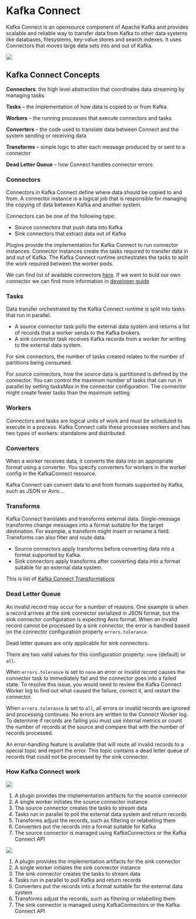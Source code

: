 # Kafka Connect

Kafka Connect is an opensource component of Apache Kafka and provides scalable and reliable way to transfer data from Kafka to other data systems like databases, filesystems, key-value stores and search indexes. It uses Connectors that moves large data sets into and out of Kafka.

![](https://user-images.githubusercontent.com/17776979/193088811-bd11466b-7990-45e6-b8ab-ebc7d4619b21.png)

## Kafka Connect Concepts

**Connectors**: the high level abstraction that coordinates data streaming by managing tasks

**Tasks** – the implementation of how data is copied to or from Kafka

**Workers** – the running processes that execute connectors and tasks

**Converters** – the code used to translate data between Connect and the system sending or receiving data

**Transforms** – simple logic to alter each message produced by or sent to a connector

**Dead Letter Queue** – how Connect handles connector errors

### Connectors

Connectors in Kafka Connect define where data should be copied to and from. A connector instance is a logical job that is responsible for managing the copying of data between Kafka and another system.

Connectors can be one of the following type:

- Source connectors that push data into Kafka
- Sink connectors that extract data out of Kafka

Plugins provide the implementation for Kafka Connect to run connector instances. Connector instances create the tasks required to transfer data in and out of Kafka. The Kafka Connect runtime orchestrates the tasks to split the work required between the worker pods.

We can find list of available connectors [here](https://www.confluent.io/product/connectors/). If we want to buld our own connector we can find more information in [developer guide](https://docs.confluent.io/platform/current/connect/devguide.html#core-concepts-and-apis)

### Tasks

Data transfer orchestrated by the Kafka Connect runtime is split into tasks that run in parallel.

- A source connector task polls the external data system and returns a list of records that a worker sends to the Kafka brokers.
- A sink connector task receives Kafka records from a worker for writing to the external data system.

For sink connectors, the number of tasks created relates to the number of partitions being consumed.

For source connectors, how the source data is partitioned is defined by the connector. You can control the maximum number of tasks that can run in parallel by setting tasksMax in the connector configuration. The connector might create fewer tasks than the maximum setting

### Workers

Connectors and tasks are logical units of work and must be scheduled to execute in a process. Kafka Connect calls these processes workers and has two types of workers: standalone and distributed.

### Converters

When a worker receives data, it converts the data into an appropriate format using a converter. You specify converters for workers in the worker config in the KafkaConnect resource.

Kafka Connect can convert data to and from formats supported by Kafka, such as JSON or Avro...

### Transforms

Kafka Connect translates and transforms external data. Single-message transforms change messages into a format suitable for the target destination. For example, a transform might insert or rename a field. Transforms can also filter and route data.

- Source connectors apply transforms before converting data into a format supported by Kafka.
- Sink connectors apply transforms after converting data into a format suitable for an external data system.

This is list of [Kafka Connect Transformations ](https://docs.confluent.io/platform/current/connect/transforms/overview.html#single-message-transforms-for-cp)

### Dead Letter Queue

An invalid record may occur for a number of reasons. One example is when a record arrives at the sink connector serialized in JSON format, but the sink connector configuration is expecting Avro format. When an invalid record cannot be processed by a sink connector, the error is handled based on the connector configuration property `errors.tolerance`.

Dead letter queues are only applicable for sink connectors.

There are two valid values for this configuration property: `none` (default) or `all`.

When `errors.tolerance` is set to `none` an error or invalid record causes the connector task to immediately fail and the connector goes into a failed state. To resolve this issue, you would need to review the Kafka Connect Worker log to find out what caused the failure, correct it, and restart the connector.

When `errors.tolerance` is set to `all`, all errors or invalid records are ignored and processing continues. No errors are written to the Connect Worker log. To determine if records are failing you must use internal metrics or count the number of records at the source and compare that with the number of records processed.

An error-handling feature is available that will route all invalid records to a special topic and report the error. This topic contains a dead letter queue of records that could not be processed by the sink connector.

### How Kafka Connect work

![](https://user-images.githubusercontent.com/17776979/193172263-8855684a-1a26-4b48-9047-c22abeec48f7.png)

1. A plugin provides the implementation artifacts for the source connector
2. A single worker initiates the source connector instance
3. The source connector creates the tasks to stream data
4. Tasks run in parallel to poll the external data system and return records
5. Transforms adjust the records, such as filtering or relabelling them
6. Converters put the records into a format suitable for Kafka
7. The source connector is managed using KafkaConnectors or the Kafka Connect API

![](https://user-images.githubusercontent.com/17776979/193172302-07ba81d0-9877-41cf-87be-99413de40314.png)

1. A plugin provides the implementation artifacts for the sink connector
2. A single worker initiates the sink connector instance
3. The sink connector creates the tasks to stream data
4. Tasks run in parallel to poll Kafka and return records
5. Converters put the records into a format suitable for the external data system
6. Transforms adjust the records, such as filtering or relabelling them
7. The sink connector is managed using KafkaConnectors or the Kafka Connect API
